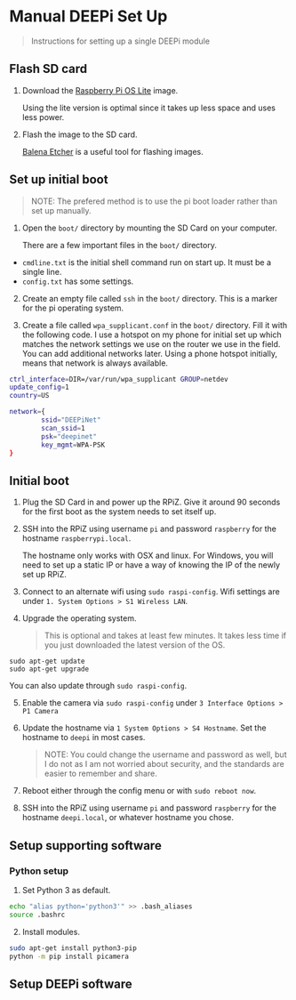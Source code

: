 # Manual DEEPi Set Up #
> Instructions for setting up a single DEEPi module 

## Flash SD card ##

1. Download the [Raspberry Pi OS
   Lite](https://www.raspberrypi.org/software/operating-systems/)
   image.

	Using the lite version is optimal since it takes up less space and
	uses less power.

2. Flash the image to the SD card.
   
   [Balena Etcher](https://www.balena.io/etcher/) is a useful tool for
   flashing images.
   
## Set up initial boot ##

> NOTE: The prefered method is to use the pi boot loader rather than
> set up manually.

1. Open the `boot/` directory by mounting the SD Card on your computer.
   
   There are a few important files in the `boot/` directory. 

 * `cmdline.txt` is the initial shell command run on start up. It must
   be a single line. 
 * `config.txt` has some settings.
 
 <!-- TODO: include instructions for ethernet device -->
 
2. Create an empty file called `ssh` in the `boot/` directory. This is
   a marker for the pi operating system.
   
3. Create a file called `wpa_supplicant.conf` in the `boot/`
   directory. Fill it with the following code. I use a hotspot on my
   phone for initial set up which matches the network settings we use
   on the router we use in the field. You can add additional networks
   later. Using a phone hotspot initially, means that network is
   always available.
   
```.bash
ctrl_interface=DIR=/var/run/wpa_supplicant GROUP=netdev
update_config=1
country=US

network={
        ssid="DEEPiNet"
        scan_ssid=1
        psk="deepinet"
        key_mgmt=WPA-PSK
}
```

## Initial boot ##

1. Plug the SD Card in and power up the RPiZ. Give it around 90 seconds for
   the first boot as the system needs to set itself up.
   
2. SSH into the RPiZ using username `pi` and password `raspberry` for
   the hostname `raspberrypi.local`. 
   
   The hostname only works with OSX and linux. For Windows, you will
   need to set up a static IP or have a way of knowing the IP of the
   newly set up RPiZ. 
   
   <!-- TODO: explain how to do this with windows... -->

3. Connect to an alternate wifi using `sudo raspi-config`. Wifi settings are 
   under `1. System Options > S1 Wireless LAN`.

4. Upgrade the operating system. 

   > This is optional and takes at least few minutes. It takes less
   > time if you just downloaded the latest version of the OS.

```
sudo apt-get update
sudo apt-get upgrade
```

  You can also update through `sudo raspi-config`. 

5. Enable the camera via `sudo raspi-config` under `3 Interface
   Options > P1 Camera`
   
6. Update the hostname via `1 System Options > S4 Hostname`. Set the 
   hostname to `deepi` in most cases.
   
   > NOTE: You could change the username and password as well, but I
   > do not as I am not worried about security, and the standards are
   > easier to remember and share.
   
7. Reboot either through the config menu or with `sudo reboot now`.

8. SSH into the RPiZ using username `pi` and password `raspberry` for
   the hostname `deepi.local`, or whatever hostname you chose.

## Setup supporting software ##

### Python setup ###

1. Set Python 3 as default.

```.bash
echo "alias python='python3'" >> .bash_aliases
source .bashrc
```

2. Install modules.

```.bash
sudo apt-get install python3-pip
python -m pip install picamera

```

## Setup DEEPi software ##

<!-- TODO: write seperate guides for different DEEPi modes -->





